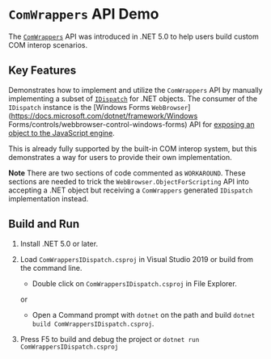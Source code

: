 `ComWrappers` API Demo
================

The [`ComWrappers`](https://docs.microsoft.com/dotnet/api/system.runtime.interopservices.comwrappers) API was introduced in .NET 5.0 to help users build custom COM interop scenarios.

Key Features
------------

Demonstrates how to implement and utilize the `ComWrappers` API by manually implementing a subset of [`IDispatch`](https://docs.microsoft.com/windows/win32/api/oaidl/nn-oaidl-idispatch) for .NET objects. The consumer of the `IDispatch` instance is the [Windows Forms `WebBrowser`](<https://docs.microsoft.com/dotnet/framework/Windows> Forms/controls/webbrowser-control-windows-forms) API for [exposing an object to the JavaScript engine](https://docs.microsoft.com/dotnet/api/system.windows.forms.webbrowser.objectforscripting).

This is already fully supported by the built-in COM interop system, but this demonstrates a way for users to provide their own implementation.

**Note** There are two sections of code commented as `WORKAROUND`. These sections are needed to trick the `WebBrowser.ObjectForScripting` API into accepting a .NET object but receiving a `ComWrappers` generated `IDispatch` implementation instead.

Build and Run
-------------

1) Install .NET 5.0 or later.

1) Load `ComWrappersIDispatch.csproj` in Visual Studio 2019 or build from the command line.
    - Double click on `ComWrappersIDispatch.csproj` in File Explorer.

    or

    - Open a Command prompt with `dotnet` on the path and build `dotnet build ComWrappersIDispatch.csproj`.

1) Press F5 to build and debug the project or `dotnet run ComWrappersIDispatch.csproj`
